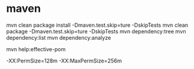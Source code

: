 # maven

mvn clean package install -Dmaven.test.skip=ture -DskipTests
mvn clean package -Dmaven.test.skip=ture -DskipTests
mvn dependency:tree
mvn dependency:list
mvn dependency:analyze

mvn help:effective-pom

-XX:PermSize=128m -XX:MaxPermSize=256m
